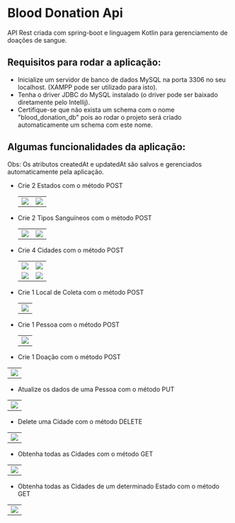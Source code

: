# Blood Donation Api

API Rest criada com spring-boot e linguagem Kotlin para gerenciamento de doações de sangue.

## Requisitos para rodar a aplicação:

  - Inicialize um servidor de banco de dados MySQL na porta 3306 no seu localhost. (XAMPP pode ser utilizado para isto).
  - Tenha o driver JDBC do MySQL instalado (o driver pode ser baixado diretamente pelo Intellij).
  - Certifique-se que não exista um schema com o nome "blood_donation_db" pois ao rodar o projeto será criado automaticamente um schema com este nome.

## Algumas funcionalidades da aplicação:

Obs: Os atributos createdAt e updatedAt são salvos e gerenciados automaticamente pela aplicação.

- Crie 2 Estados com o método POST

  <table>
    <tr>
      <td><img src="https://user-images.githubusercontent.com/64164023/223603909-6587b84c-1e86-4845-b979-3e361395216f.png"></td>
      <td><img src="https://user-images.githubusercontent.com/64164023/223604132-05a2a3e3-0469-491e-b5db-4a379d731126.png"></td>
    </tr>
  </table>

- Crie 2 Tipos Sanguíneos com o método POST

  <table>
    <tr>
      <td><img src="https://user-images.githubusercontent.com/64164023/223604828-25785609-d161-487c-9b51-94d5b7fbec19.png"></td>
      <td><img src="https://user-images.githubusercontent.com/64164023/223605223-e6134447-a24a-4034-9c1c-ca428f9778ad.png"></td>
    </tr>
  </table>
  
- Crie 4 Cidades com o método POST

  <table>
    <tr>
      <td><img src="https://user-images.githubusercontent.com/64164023/223605552-9e5b124d-43a4-4857-9795-047d76935b25.png"></td>
      <td><img src="https://user-images.githubusercontent.com/64164023/223605654-db9d5804-ee3d-4693-a842-4eff7bf0d3c3.png"></td>
    </tr>
    <tr>
      <td><img src="https://user-images.githubusercontent.com/64164023/223606235-65971f33-7256-43e1-9265-1f2260184ee8.png"></td>
      <td><img src="https://user-images.githubusercontent.com/64164023/223606323-a834f6bb-bc82-4abc-a502-7417aa6afb1b.png"></td>
    </tr>
  </table>

- Crie 1 Local de Coleta com o método POST

  <table>
    <tr>
      <td><img src="https://user-images.githubusercontent.com/64164023/223606743-2a06a447-15ce-4a4c-9725-53155f8f7ecb.png"></td>
    </tr>
  </table>
  
- Crie 1 Pessoa com o método POST

  <table>
    <tr>
      <td><img src="https://user-images.githubusercontent.com/64164023/223606989-4649caaf-1d66-4018-92f0-39a2bcebcc8d.png"></td>
    </tr>
  </table>
 
 - Crie 1 Doação com o método POST

  <table>
    <tr>
      <td><img src="https://user-images.githubusercontent.com/64164023/223607246-0bbe28e4-f9f7-416f-9e87-d501920aced5.png"></td>
    </tr>
  </table>

 - Atualize os dados de uma Pessoa com o método PUT

  <table>
    <tr>
      <td><img src="https://user-images.githubusercontent.com/64164023/223607469-3fe3ec8a-5450-4ff2-977e-0f321613afea.png"></td>
    </tr>
  </table>

 - Delete uma Cidade com o método DELETE

  <table>
    <tr>
      <td><img src="https://user-images.githubusercontent.com/64164023/223607628-d2097e9e-c3d1-464d-b3b7-b1b4137b8a4c.png"></td>
    </tr>
  </table>

 - Obtenha todas as Cidades com o método GET

  <table>
    <tr>
      <td><img src="https://user-images.githubusercontent.com/64164023/223607782-0d163a90-3df6-47f4-bff6-ba5231a9328a.png"></td>
    </tr>
  </table>

 - Obtenha todas as Cidades de um determinado Estado com o método GET

  <table>
    <tr>
      <td><img src="https://user-images.githubusercontent.com/64164023/223607978-1684193f-947d-4e16-a113-c435f7f356d1.png"></td>
    </tr>
  </table>
